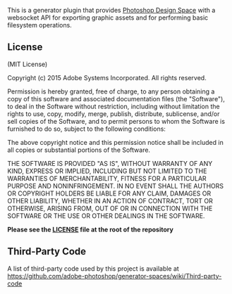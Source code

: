 This is a generator plugin that provides [Photoshop Design Space](https://github.com/adobe-photoshop/spaces-design) with a websocket API for exporting graphic assets and for performing basic filesystem operations.

License
-------

(MIT License)

Copyright (c) 2015 Adobe Systems Incorporated. All rights reserved.
 
Permission is hereby granted, free of charge, to any person obtaining a
copy of this software and associated documentation files (the "Software"), 
to deal in the Software without restriction, including without limitation 
the rights to use, copy, modify, merge, publish, distribute, sublicense, 
and/or sell copies of the Software, and to permit persons to whom the 
Software is furnished to do so, subject to the following conditions:
 
The above copyright notice and this permission notice shall be included in
all copies or substantial portions of the Software.
 
THE SOFTWARE IS PROVIDED "AS IS", WITHOUT WARRANTY OF ANY KIND, EXPRESS OR
IMPLIED, INCLUDING BUT NOT LIMITED TO THE WARRANTIES OF MERCHANTABILITY, 
FITNESS FOR A PARTICULAR PURPOSE AND NONINFRINGEMENT. IN NO EVENT SHALL THE
AUTHORS OR COPYRIGHT HOLDERS BE LIABLE FOR ANY CLAIM, DAMAGES OR OTHER 
LIABILITY, WHETHER IN AN ACTION OF CONTRACT, TORT OR OTHERWISE, ARISING 
FROM, OUT OF OR IN CONNECTION WITH THE SOFTWARE OR THE USE OR OTHER 
DEALINGS IN THE SOFTWARE.

**Please see the [LICENSE](https://github.com/adobe-photoshop/generator-spaces/blob/master/LICENSE) file at the root of the repository**

Third-Party Code
----------------

A list of third-party code used by this project is available at https://github.com/adobe-photoshop/generator-spaces/wiki/Third-party-code
